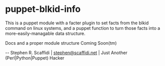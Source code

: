 puppet-blkid-info
=================

This is a puppet module with a facter plugin to set facts from the
blkid command on linux systems, and a puppet function to turn those
facts into a more-easily-managable data structure.

Docs and a proper module structure Coming Soon(tm)

--
Stephen R. Scaffidi | stephen@scaffidi.net | Just Another (Perl|Python|Puppet) Hacker
